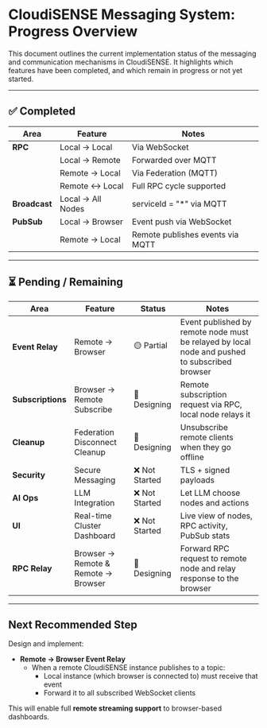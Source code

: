 # CloudiSENSE Messaging System: Progress Overview

This document outlines the current implementation status of the messaging and communication mechanisms in CloudiSENSE. It highlights which features have been completed, and which remain in progress or not yet started.

---

## ✅ Completed

| Area       | Feature             | Notes                                |
|------------|---------------------|--------------------------------------|
| **RPC**    | Local → Local        | Via WebSocket                        |
|            | Local → Remote       | Forwarded over MQTT                  |
|            | Remote → Local       | Via Federation (MQTT)                |
|            | Remote ↔ Local       | Full RPC cycle supported             |
| **Broadcast** | Local → All Nodes   | serviceId = "*" via MQTT             |
| **PubSub** | Local → Browser      | Event push via WebSocket             |
|            | Remote → Local       | Remote publishes events via MQTT     |

---

## ⏳ Pending / Remaining

| Area           | Feature                                | Status      | Notes                                                                 |
|----------------|----------------------------------------|-------------|-----------------------------------------------------------------------|
| **Event Relay**| Remote → Browser                       | 🟡 Partial  | Event published by remote node must be relayed by local node and pushed to subscribed browser |
| **Subscriptions** | Browser → Remote Subscribe           | 🔄 Designing | Remote subscription request via RPC, local node relays it            |
| **Cleanup**    | Federation Disconnect Cleanup           | 🔄 Designing | Unsubscribe remote clients when they go offline                      |
| **Security**   | Secure Messaging                        | ❌ Not Started | TLS + signed payloads                                                 |
| **AI Ops**     | LLM Integration                         | ❌ Not Started | Let LLM choose nodes and actions                                      |
| **UI**         | Real-time Cluster Dashboard             | ❌ Not Started | Live view of nodes, RPC activity, PubSub stats                        |
| **RPC Relay**  | Browser → Remote & Remote → Browser     | 🔄 Designing | Forward RPC request to remote node and relay response to the browser |

---

## Next Recommended Step

Design and implement:

- **Remote → Browser Event Relay**
  - When a remote CloudiSENSE instance publishes to a topic:
    - Local instance (which browser is connected to) must receive that event
    - Forward it to all subscribed WebSocket clients

This will enable full **remote streaming support** to browser-based dashboards.
